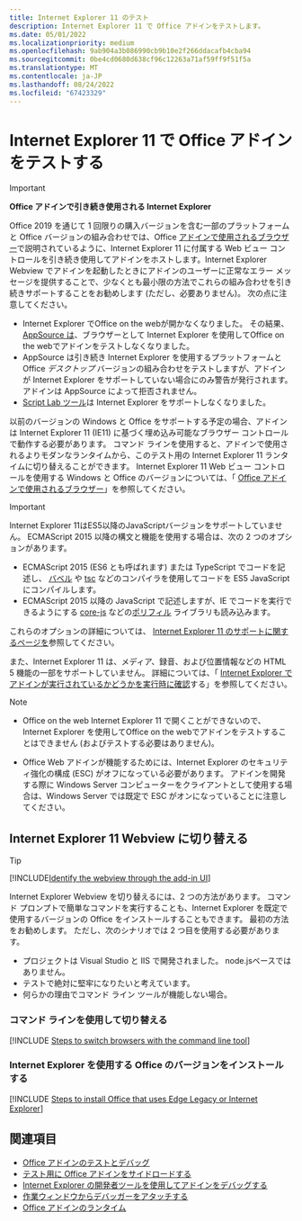 ```yaml
---
title: Internet Explorer 11 のテスト
description: Internet Explorer 11 で Office アドインをテストします。
ms.date: 05/01/2022
ms.localizationpriority: medium
ms.openlocfilehash: 9ab904a3b086990cb9b10e2f266ddacafb4cba94
ms.sourcegitcommit: 0be4cd0680d638cf96c12263a71af59ff9f51f5a
ms.translationtype: MT
ms.contentlocale: ja-JP
ms.lasthandoff: 08/24/2022
ms.locfileid: "67423329"
---
```

# <a name="test-your-office-add-in-on-internet-explorer-11"></a>Internet Explorer 11 で Office アドインをテストする

> [!IMPORTANT]
> **Office アドインで引き続き使用される Internet Explorer**
>
> Office 2019 を通じて 1 回限りの購入バージョンを含む一部のプラットフォームと Office バージョンの組み合わせでは、Office [アドインで使用されるブラウザー](../concepts/browsers-used-by-office-web-add-ins.md)で説明されているように、Internet Explorer 11 に付属する Web ビュー コントロールを引き続き使用してアドインをホストします。Internet Explorer Webview でアドインを起動したときにアドインのユーザーに正常なエラー メッセージを提供することで、少なくとも最小限の方法でこれらの組み合わせを引き続きサポートすることをお勧めします (ただし、必要ありません)。 次の点に注意してください。
>
> - Internet Explorer でOffice on the webが開かなくなりました。 その結果、[AppSource は](/office/dev/store/submit-to-appsource-via-partner-center)、ブラウザーとして Internet Explorer を使用してOffice on the webでアドインをテストしなくなりました。
> - AppSource は引き続き Internet Explorer を使用するプラットフォームと Office *デスクトップ* バージョンの組み合わせをテストしますが、アドインが Internet Explorer をサポートしていない場合にのみ警告が発行されます。アドインは AppSource によって拒否されません。
> - [Script Lab ツール](../overview/explore-with-script-lab.md)は Internet Explorer をサポートしなくなりました。

以前のバージョンの Windows と Office をサポートする予定の場合、アドインは Internet Explorer 11 (IE11) に基づく埋め込み可能なブラウザー コントロールで動作する必要があります。 コマンド ラインを使用すると、アドインで使用されるよりモダンなランタイムから、このテスト用の Internet Explorer 11 ランタイムに切り替えることができます。 Internet Explorer 11 Web ビュー コントロールを使用する Windows と Office のバージョンについては、「 [Office アドインで使用されるブラウザー](../concepts/browsers-used-by-office-web-add-ins.md)」を参照してください。

> [!IMPORTANT]
> Internet Explorer 11はES5以降のJavaScriptバージョンをサポートしていません。 ECMAScript 2015 以降の構文と機能を使用する場合は、次の 2 つのオプションがあります。
>
> - ECMAScript 2015 (ES6 とも呼ばれます) または TypeScript でコードを記述し、 [バベル](https://babeljs.io/) や [tsc](https://www.typescriptlang.org/index.html) などのコンパイラを使用してコードを ES5 JavaScript にコンパイルします。
> - ECMAScript 2015 以降の JavaScript で記述しますが、IE でコードを実行できるようにする [core-js](https://github.com/zloirock/core-js) などの[ポリフィル](https://en.wikipedia.org/wiki/Polyfill_(programming)) ライブラリも読み込みます。
>
> これらのオプションの詳細については、 [Internet Explorer 11 のサポートに関するページを](../develop/support-ie-11.md)参照してください。
>
> また、Internet Explorer 11 は、メディア、録音、および位置情報などの HTML 5 機能の一部をサポートしていません。 詳細については、「 [Internet Explorer でアドインが実行されているかどうかを実行時に確認](../develop/support-ie-11.md#determine-at-runtime-if-the-add-in-is-running-in-internet-explorer)する」を参照してください。

> [!NOTE]
> - Office on the web Internet Explorer 11 で開くことができないので、Internet Explorer を使用してOffice on the webでアドインをテストすることはできません (およびテストする必要はありません)。
>
> - Office Web アドインが機能するためには、Internet Explorer のセキュリティ強化の構成 (ESC) がオフになっている必要があります。 アドインを開発する際に Windows Server コンピューターをクライアントとして使用する場合は、Windows Server では既定で ESC がオンになっていることに注意してください。

## <a name="switch-to-the-internet-explorer-11-webview"></a>Internet Explorer 11 Webview に切り替える

> [!TIP]
> [!INCLUDE[Identify the webview through the add-in UI](../includes/identify-webview-in-ui.md)]

Internet Explorer Webview を切り替えるには、2 つの方法があります。 コマンド プロンプトで簡単なコマンドを実行することも、Internet Explorer を既定で使用するバージョンの Office をインストールすることもできます。 最初の方法をお勧めします。 ただし、次のシナリオでは 2 つ目を使用する必要があります。

- プロジェクトは Visual Studio と IIS で開発されました。 node.jsベースではありません。
- テストで絶対に堅牢になりたいと考えています。
- 何らかの理由でコマンド ライン ツールが機能しない場合。

### <a name="switch-via-the-command-line"></a>コマンド ラインを使用して切り替える

[!INCLUDE [Steps to switch browsers with the command line tool](../includes/use-legacy-edge-or-ie.md)]

### <a name="install-a-version-of-office-that-uses-internet-explorer"></a>Internet Explorer を使用する Office のバージョンをインストールする

[!INCLUDE [Steps to install Office that uses Edge Legacy or Internet Explorer](../includes/install-office-that-uses-legacy-edge-or-ie.md)]

## <a name="see-also"></a>関連項目

- [Office アドインのテストとデバッグ](test-debug-office-add-ins.md)
- [テスト用に Office アドインをサイドロードする](create-a-network-shared-folder-catalog-for-task-pane-and-content-add-ins.md)
- [Internet Explorer の開発者ツールを使用してアドインをデバッグする](debug-add-ins-using-f12-tools-ie.md)
- [作業ウィンドウからデバッガーをアタッチする](attach-debugger-from-task-pane.md)
- [Office アドインのランタイム](runtimes.md)